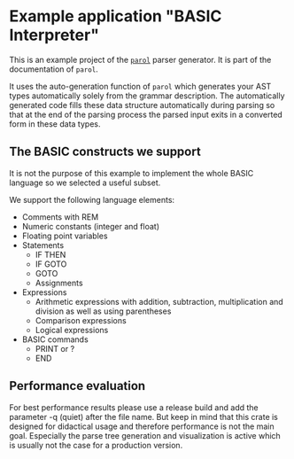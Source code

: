 # Example application "BASIC Interpreter"

This is an example project of the [`parol`](https://github.com/jsinger67/parol) parser generator. It
is part of the documentation of `parol`.

It uses the auto-generation function of `parol` which generates your AST types automatically solely
from the grammar description. The automatically generated code fills these data structure
automatically during parsing so that at the end of the parsing process the parsed input exits in a
converted form in these data types.

## The BASIC constructs we support

It is not the purpose of this example to implement the whole BASIC language so we selected a useful
subset.

We support the following language elements:

* Comments with REM
* Numeric constants (integer and float)
* Floating point variables
* Statements
  * IF THEN
  * IF GOTO
  * GOTO
  * Assignments
* Expressions
  * Arithmetic expressions with addition, subtraction, multiplication and division as well as using
  parentheses
  * Comparison expressions
  * Logical expressions
* BASIC commands
  * PRINT or ?
  * END

## Performance evaluation

For best performance results please use a release build and add the parameter -q (quiet) after the
file name. But keep in mind that this crate is designed for didactical usage and therefore
performance is not the main goal. Especially the parse tree generation and visualization is active
which is usually not the case for a production version.
